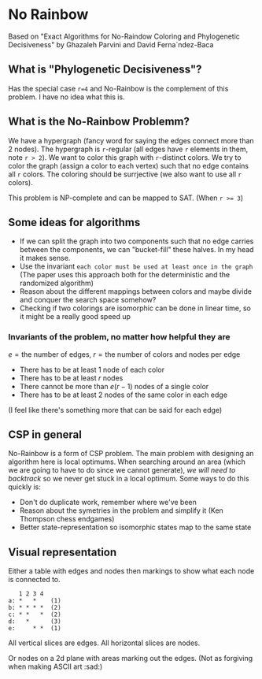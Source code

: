 # No Rainbow
Based on "Exact Algorithms for No-Raindow Coloring and Phylogenetic Decisiveness" by Ghazaleh Parvini and David Ferna´ndez-Baca

## What is "Phylogenetic Decisiveness"?
Has the special case `r=4` and No-Rainbow is the complement of this problem.
I have no idea what this is.

## What is the No-Rainbow Problemm?
We have a hypergraph (fancy word for saying the edges connect more than 2 nodes).
The hypergraph is `r`-regular (all edges have `r` elements in them, note `r > 2`).
We want to color this graph with `r`-distinct colors.
We try to color the graph (assign a color to each vertex) such that no edge contains all `r` colors.
The coloring should be surrjective (we also want to use  all `r` colors).

This problem is NP-complete and can be mapped to SAT. (When `r >= 3`)

## Some ideas for algorithms
 - If we can split the graph into two components such that no edge carries between the components, we can "bucket-fill" these halves. In my head it makes sense.
 - Use the invariant `each color must be used at least once in the graph` (The paper uses this approach both for the deterministic and the randomized algorithm)
 - Reason about the different mappings between colors and maybe divide and conquer the search space somehow?
 - Checking if two colorings are isomorphic can be done in linear time, so it might be a really good speed up

### Invariants of the problem, no matter how helpful they are
$e = \textrm{the number of edges}$,
$r = \textrm{the number of colors and nodes per edge}$
 - There has to be at least 1 node of each color
 - There has to be at least $r$ nodes
 - There cannot be more than $e(r-1)$ nodes of a single color
 - There has to be at least 2 nodes of the same color in each edge

(I feel like there's something more that can be said for each edge)

## CSP in general
No-Rainbow is a form of CSP problem.
The main problem with designing an algorithm here is local optimums.
When searching around an area (which we are going to have to do since we cannot generate), *we will need to backtrack* so we never get stuck in a local optimum.
Some ways to do this quickly is:
  - Don't do duplicate work, remember where we've been
  - Reason about the symetries in the problem and simplify it (Ken Thompson chess endgames)
  - Better state-representation so isomorphic states map to the same state

## Visual representation
Either a table with edges and nodes then markings to show what each node is connected to.
```
   1 2 3 4
a: *   *    (1)
b: * * * *  (2)
c: * *   *  (2)
d:   *      (3)
e:     * *  (1)
```
All vertical slices are edges. All horizontal slices are nodes.

Or nodes on a 2d plane with areas marking out the edges.
(Not as forgiving when making ASCII art :sad:)
